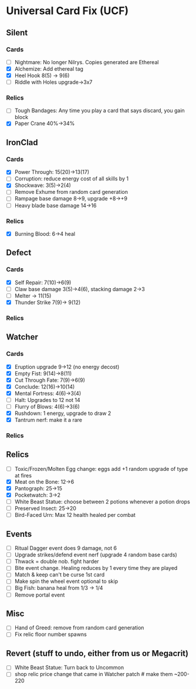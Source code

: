 # Universal Card Fix (UCF)

## Silent
### Cards
- [ ] Nightmare: No longer Nilrys. Copies generated are Ethereal
- [X] Alchemize: Add ethereal tag
- [X] Heel Hook 8(5) -> 9(6)
- [ ] Riddle with Holes upgrade->3x7
### Relics
- [ ] Tough Bandages: Any time you play a card that says discard, you gain block
- [X] Paper Crane 40%->34%

## IronClad
### Cards
- [X] Power Through: 15(20)->13(17)
- [ ] Corruption: reduce energy cost of all skills by 1
- [X] Shockwave: 3(5)->2(4)
- [ ] Remove Exhume from random card generation
- [ ] Rampage base damage 8->9, upgrade +8->+9
- [ ] Heavy blade base damage 14->16
### Relics
- [X] Burning Blood: 6->4 heal

## Defect
### Cards
- [X] Self Repair: 7(10)->6(9)
- [ ] Claw base damage 3(5)->4(6), stacking damage 2->3
- [ ] Melter -> 11(15)
- [X] Thunder Strike 7(9)-> 9(12)
### Relics

## Watcher
### Cards
- [X] Eruption upgrade 9->12 (no energy decost)
- [X] Empty Fist: 9(14)->8(11)
- [X] Cut Through Fate: 7(9)->6(9)
- [X] Conclude: 12(16)->10(14)
- [X] Mental Fortress: 4(6)->3(4)
- [ ] Halt: Upgrades to 12 not 14
- [ ] Flurry of Blows: 4(6)->3(6)
- [X] Rushdown: 1 energy, upgrade to draw 2
- [X] Tantrum nerf: make it a rare
### Relics

## Relics
- [ ] Toxic/Frozen/Molten Egg change: eggs add +1 random upgrade of type at fires
- [X] Meat on the Bone: 12->6
- [X] Pantograph: 25->15
- [X] Pocketwatch: 3->2
- [ ] White Beast Statue: choose between 2 potions whenever a potion drops
- [ ] Preserved Insect: 25->20
- [ ] Bird-Faced Urn: Max 12 health healed per combat

## Events
- [ ] Ritual Dagger event does 9 damage, not 6
- [ ] Upgrade strikes/defend event nerf (upgrade 4 random base cards)
- [ ] Thwack = double nob. fight harder
- [ ] Bite event change. Healing reduces by 1 every time they are played
- [ ] Match & keep can't be curse 1st card
- [ ] Make spin the wheel event optional to skip
- [ ] Big Fish: banana heal from 1/3 -> 1/4
- [ ] Remove portal event

## Misc
- [ ] Hand of Greed: remove from random card generation
- [ ] Fix relic floor number spawns

## Revert (stuff to undo, either from us or Megacrit)
- [ ] White Beast Statue: Turn back to Uncommon
- [ ] shop relic price change that came in Watcher patch # make them ~200-220
